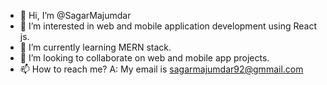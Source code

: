 - 👋 Hi, I’m @SagarMajumdar
- 👀 I’m interested in web and mobile application development using React js.
- 🌱 I’m currently learning MERN stack.
- 💞️ I’m looking to collaborate on web and mobile app projects.
- 📫 How to reach me? A: My email is sagarmajumdar92@gmmail.com 

<!---
SagarMajumdar/SagarMajumdar is a ✨ special ✨ repository because its `README.md` (this file) appears on your GitHub profile.
You can click the Preview link to take a look at your changes.
--->
